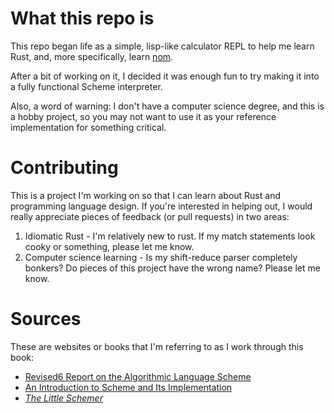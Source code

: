 # What this repo is

This repo began life as a simple, lisp-like calculator REPL to help me learn
Rust, and, more specifically, learn [nom](https://crates.io/crates/nom).

After a bit of working on it, I decided it was enough fun to try making it into
a fully functional Scheme interpreter. 

Also, a word of warning: I don't have
a computer science degree, and this is a hobby project, so you may not want
to use it as your reference implementation for something critical.

# Contributing

This is a project I'm working on so that I can learn about Rust and programming
language design. If you're interested in helping out, I would really appreciate
pieces of feedback (or pull requests) in two areas:

1. Idiomatic Rust - I'm relatively new to  rust. If my match statements look cooky or something, please let me know.
2. Computer science learning - Is my shift-reduce parser completely bonkers? Do pieces of this project have the wrong name? Please let me know.

# Sources

These are websites or books that I'm referring to as I work through this book:

- [Revised6 Report on the Algorithmic Language Scheme](http://www.r6rs.org/final/html/r6rs/r6rs.html)
- [An Introduction to Scheme and Its Implementation](ftp://ftp.cs.utexas.edu/pub/garbage/cs345/schintro-v13/schintro_toc.html)
- _[The Little Schemer](https://mitpress.mit.edu/books/little-schemer-fourth-edition)_

